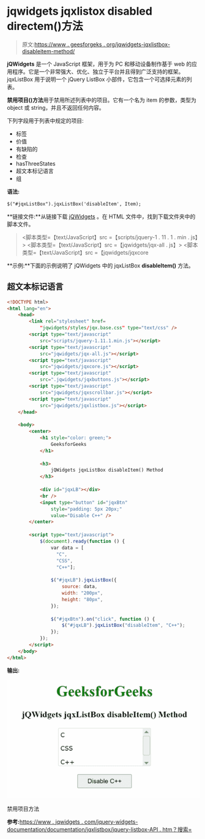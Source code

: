 # jqwidgets jqxlistox disabled directem()方法

> 原文:[https://www . geesforgeks . org/jqwidgets-jqxlistbox-disableitem-method/](https://www.geeksforgeeks.org/jqwidgets-jqxlistbox-disableitem-method/)

**jQWidgets** 是一个 JavaScript 框架，用于为 PC 和移动设备制作基于 web 的应用程序。它是一个非常强大、优化、独立于平台并且得到广泛支持的框架。jqxListBox 用于说明一个 jQuery ListBox 小部件，它包含一个可选择元素的列表。

**禁用项目()方法**用于禁用所述列表中的项目。它有一个名为 item 的参数，类型为 object 或 string，并且不返回任何内容。

下列字段用于列表中规定的项目:

*   标签
*   价值
*   有缺陷的
*   检查
*   hasThreeStates
*   超文本标记语言
*   组

**语法:**

```html
$("#jqxListBox").jqxListBox('disableItem', Item);  
```

**链接文件:**从链接下载 [jQWidgets](https://www.jqwidgets.com/download/) 。在 HTML 文件中，找到下载文件夹中的脚本文件。

> <link rel="”stylesheet”" href="”jqwidgets/styles/jqx.base.css”" type="”text/css”">
> <脚本类型=【text/JavaScript】src =【scripts/jquery-1 . 11 . 1 . min . js】></脚本>
> <脚本类型=【text/JavaScript】src =【jqwidgets/jqx-all . js】></脚本>
> <脚本类型=【text/JavaScript】src =【jqwidgets/jqxcore

**示例:**下面的示例说明了 jQWidgets 中的 jqxListBox **disableItem()** 方法。

## 超文本标记语言

```html
<!DOCTYPE html>
<html lang="en">
    <head>
        <link rel="stylesheet" href=
            "jqwidgets/styles/jqx.base.css" type="text/css" />
        <script type="text/javascript" 
            src="scripts/jquery-1.11.1.min.js"></script>
        <script type="text/javascript" 
            src="jqwidgets/jqx-all.js"></script>
        <script type="text/javascript" 
            src="jqwidgets/jqxcore.js"></script>
        <script type="text/javascript" 
            src=".jqwidgets/jqxbuttons.js"></script>
        <script type="text/javascript" 
            src="jqwidgets/jqxscrollbar.js"></script>
        <script type="text/javascript" 
            src="jqwidgets/jqxlistbox.js"></script>
    </head>

    <body>
        <center>
            <h1 style="color: green;">
                GeeksforGeeks
            </h1>

            <h3>
                jQWidgets jqxListBox disableItem() Method
            </h3>

            <div id="jqxLB"></div>
            <br />
            <input type="button" id="jqxBtn" 
                style="padding: 5px 20px;" 
                value="Disable C++" />
        </center>

        <script type="text/javascript">
            $(document).ready(function () {
                var data = [
                  "C", 
                  "CSS",
                  "C++"];

                $("#jqxLB").jqxListBox({
                    source: data,
                    width: "200px",
                    height: "80px",
                });

                $("#jqxBtn").on("click", function () {
                    $("#jqxLB").jqxListBox("disableItem", "C++");
                });
            });
        </script>
    </body>
</html>
```

**输出:**

![](img/f7504cbddeb76d4f043d3f3daacebb9b.png)

禁用项目方法

**参考:**[https://www . jqwidgets . com/jquery-widgets-documentation/documentation/jqxlistbox/jquery-listbox-API . htm？搜索=](https://www.jqwidgets.com/jquery-widgets-documentation/documentation/jqxlistbox/jquery-listbox-api.htm?search=)